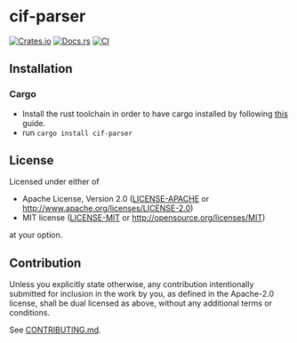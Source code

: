 # cif-parser

[![Crates.io](https://img.shields.io/crates/v/cif-parser.svg)](https://crates.io/crates/cif-parser)
[![Docs.rs](https://docs.rs/cif-parser/badge.svg)](https://docs.rs/cif-parser)
[![CI](https://github.com/Ameyanagi/cif-parser/workflows/CI/badge.svg)](https://github.com/Ameyanagi/cif-parser/actions)

## Installation

### Cargo

* Install the rust toolchain in order to have cargo installed by following
  [this](https://www.rust-lang.org/tools/install) guide.
* run `cargo install cif-parser`

## License

Licensed under either of

 * Apache License, Version 2.0
   ([LICENSE-APACHE](LICENSE-APACHE) or http://www.apache.org/licenses/LICENSE-2.0)
 * MIT license
   ([LICENSE-MIT](LICENSE-MIT) or http://opensource.org/licenses/MIT)

at your option.

## Contribution

Unless you explicitly state otherwise, any contribution intentionally submitted
for inclusion in the work by you, as defined in the Apache-2.0 license, shall be
dual licensed as above, without any additional terms or conditions.

See [CONTRIBUTING.md](CONTRIBUTING.md).
